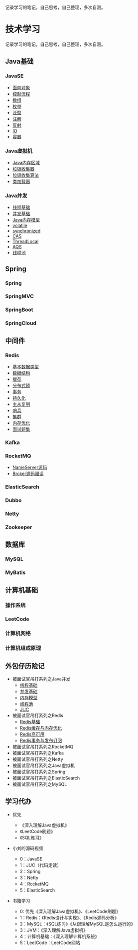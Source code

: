 记录学习的笔记，自己思考，自己整理，多次自测。

# 技术学习
记录学习的笔记，自己思考，自己整理，多次自测。


## Java基础
### JavaSE
- [面向对象](doc/Java基础/面向对象.md)
- [控制流程](doc/Java基础/控制流程.md)
- [数组](doc/Java基础/数组.md)
- [枚举](doc/Java基础/枚举.md)
- [泛型](doc/Java基础/泛型.md)
- [注解](doc/Java基础/注解.md)
- [反射](doc/Java基础/反射.md)
- [IO](doc/Java基础/IO.md)
- [容器](doc/Java基础/容器.md)

### Java虚拟机
- [Java内存区域](/doc/Java虚拟机/Java内存区域.md)
- [垃圾收集器](/doc/Java虚拟机/垃圾收集器.md)
- [垃圾收集算法](/doc/Java虚拟机/垃圾收集算法.md)
- [类加载器](/doc/Java虚拟机/类加载器.md)

### Java并发
- [线程基础](/doc/Java并发/线程基础.md)
- [并发基础](/doc/Java并发/并发基础.md)
- [Java内存模型](/doc/Java并发/Java内存模型.md)
- [volatile](/doc/Java并发/volatile.md)
- [synchronized](/doc/Java并发/synchronized.md)
- [CAS](/doc/Java并发/CAS.md)
- [ThreadLocal](/doc/Java并发/ThreadLocal.md)
- [AQS](/doc/Java并发/AQS.md)
- [线程池](/doc/Java并发/线程池.md)

## Spring

### Spring

### SpringMVC

### SpringBoot

### SpringCloud

## 中间件

### Redis
- [基本数据类型](/doc/Redis/Redis基本数据类型.md)
- [数据结构](/doc/Redis/Redis数据结构.md)
- [缓存](/doc/Redis/缓存.md)
- [分布式锁](/doc/Redis/分布式锁.md)
- [事务](/doc/Redis/事务.md)
- [持久化](/doc/Redis/持久化.md)
- [主从复制](/doc/Redis/主从复制.md)
- [哨兵](/doc/Redis/哨兵.md)
- [集群](/doc/Redis/集群.md)
- [内存优化](/doc/Redis/内存优化.md)
- [面试题集](/doc/Redis/面试题集.md)


### Kafka

### RocketMQ
- [NameServer源码](/doc/RocketMQ/NameServer源码阅读.md)
- [Broker源码阅读](/doc/RocketMQ/Broker源码阅读.md)

### ElasticSearch

### Dubbo

### Netty

### Zookeeper

## 数据库

### MySQL

### MyBatis

## 计算机基础

### 操作系统

### LeetCode

### 计算机网络

### 计算机组成原理

## 外包仔历险记

- 被面试官吊打系列之Java并发
  - [线程基础](/doc/Java并发/面试之线程基础.md)
  - [并发基础](/doc/Java并发/面试之并发基础.md)
  - [内存模型](/doc/Java并发/面试之内存模型.md)
  - [线程池](/doc/Java并发/面试之线程池.md)
  - [JUC](/doc/Java并发/面试之JUC.md)
- 被面试官吊打系列之Redis
  - [Redis基础](/doc/Redis/面试之Redis基础.md)
  - [Redis缓存与内存优化](/doc/Redis/面试之Redis缓存与内存优化.md)
  - [Redis高可用](/doc/Redis/面试之Redis高可用.md)
  - [Redis事务与发布订阅](/doc/Redis/面试之Redis事务与发布订阅.md)
- 被面试官吊打系列之RocketMQ
- 被面试官吊打系列之Kafka
- 被面试官吊打系列之Netty
- 被面试官吊打系列之Java虚拟机
- 被面试官吊打系列之Spring
- 被面试官吊打系列之ElasticSearch
- 被面试官吊打系列之MySQL

## 学习代办

- 优先
  - 《深入理解Java虚拟机》
  - 《LeetCode刷题》
  - 《SQL练习》
  
  
  
- 小刘的源码视频
	- 0：JavaSE
	- 1：JUC（代码走读）
	- 2：Spring
	- 3：Netty
	- 4：RocketMQ
	- 5：ElasticSearch
	
- 书籍学习
  - 0: 优先《深入理解Java虚拟机》、《LeetCode刷题》
  - 1：Redis：《Redis设计与实现》、《Redis源码分析》
  - 2：MySQL：《SQL练习》《从跟理解MySQL是怎么运行的》
  - 3：JVM：《深入理解Java虚拟机》
  - 4：计算机基础：《深入理解计算机系统》
  - 5：LeetCode：LeetCode网站


